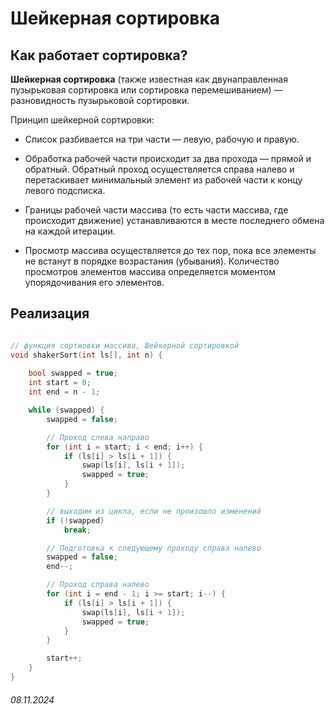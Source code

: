 # Шейкерная сортировка

## Как работает сортировка?

**Шейкерная сортировка** (также известная как двунаправленная пузырьковая сортировка или сортировка перемешиванием) — разновидность пузырьковой сортировки.

Принцип шейкерной сортировки:

- Список разбивается на три части — левую, рабочую и правую.

- Обработка рабочей части происходит за два прохода — прямой и обратный. Обратный проход осуществляется справа налево и перетаскивает минимальный элемент из рабочей части к концу левого подсписка.
- Границы рабочей части массива (то есть части массива, где происходит движение) устанавливаются в месте последнего обмена на каждой итерации.
- Просмотр массива осуществляется до тех пор, пока все элементы не встанут в порядке возрастания (убывания). Количество просмотров элементов массива определяется моментом упорядочивания его элементов.

## Реализация

```cpp

// функция сортиовки массива, Шейкерной сортировкой
void shakerSort(int ls[], int n) {
    
    bool swapped = true;
    int start = 0;
    int end = n - 1;

    while (swapped) {
        swapped = false;

        // Проход слева направо
        for (int i = start; i < end; i++) {
            if (ls[i] > ls[i + 1]) {
                swap(ls[i], ls[i + 1]);
                swapped = true;
            }
        }

        // выходим из цикла, если не произошло изменений
        if (!swapped)
            break;

        // Подготовка к следующему проходу справа налево
        swapped = false;
        end--;

        // Проход справа налево
        for (int i = end - 1; i >= start; i--) {
            if (ls[i] > ls[i + 1]) {
                swap(ls[i], ls[i + 1]);
                swapped = true;
            }
        }

        start++;
    }
}

```

###### 08.11.2024